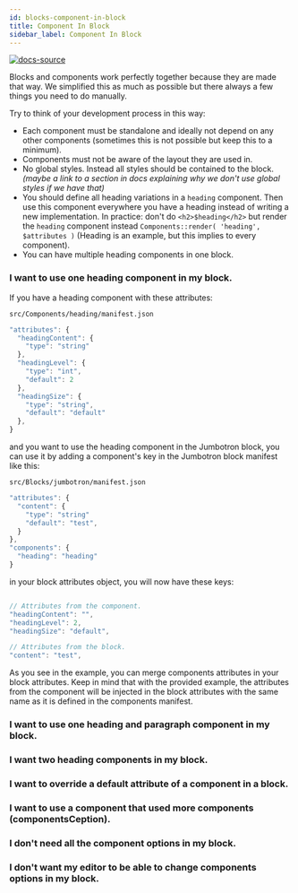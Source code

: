 ```yaml
---
id: blocks-component-in-block
title: Component In Block
sidebar_label: Component In Block
---
```


[![docs-source](https://img.shields.io/badge/source-eigthshift--frontend--libs-yellow?style=for-the-badge&logo=javascript&labelColor=2a2a2a)](https://github.com/infinum/eightshift-frontend-libs/tree/develop/blocks/init/src/blocks/)

Blocks and components work perfectly together because they are made that way. We simplified this as much as possible but there always a few things you need to do manually.

Try to think of your development process in this way:

- Each component must be standalone and ideally not depend on any other components (sometimes this is not possible but keep this to a minimum).
- Components must not be aware of the layout they are used in.
- No global styles. Instead all styles should be contained to the block. _(maybe a link to a section in docs explaining why we don't use global styles if we have that)_
- You should define all heading variations in a `heading` component. Then use this component everywhere you have a heading instead of writing a new implementation. In practice: don't do `<h2>$heading</h2>` but render the `heading` component instead `Components::render( 'heading', $attributes )` (Heading is an example, but this implies to every component).
- You can have multiple heading components in one block.

### I want to use one heading component in my block.

If you have a heading component with these attributes:


`src/Components/heading/manifest.json`
```js
"attributes": {
  "headingContent": {
    "type": "string"
  },
  "headingLevel": {
    "type": "int",
    "default": 2
  },
  "headingSize": {
    "type": "string",
    "default": "default"
  },
}
```

and you want to use the heading component in the Jumbotron block, you can use it by adding a component's key in the Jumbotron block manifest like this:

`src/Blocks/jumbotron/manifest.json`

```js
"attributes": {
  "content": {
    "type": "string"
    "default": "test",
  }
},
"components": {
  "heading": "heading"
}
```

in your block attributes object, you will now have these keys:

```js

// Attributes from the component.
"headingContent": "",
"headingLevel": 2,
"headingSize": "default",

// Attributes from the block.
"content": "test",
```

As you see in the example, you can merge components attributes in your block attributes. Keep in mind that with the provided example, the attributes from the component will be injected in the block attributes with the same name as it is defined in the components manifest.

### I want to use one heading and paragraph component in my block.

### I want two heading components in my block.

### I want to override a default attribute of a component in a block.

### I want to use a component that used more components (componentsCeption).

### I don't need all the component options in my block.

### I don't want my editor to be able to change components options in my block.
